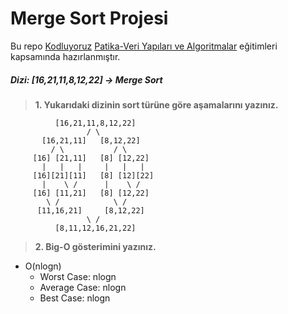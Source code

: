 # Merge Sort Projesi

Bu repo [Kodluyoruz](https://www.kodluyoruz.org) [Patika-Veri Yapıları ve Algoritmalar](https://app.patika.dev/courses/veri-yapilari-ve-algoritmalar) eğitimleri kapsamında hazırlanmıştır.

##### Dizi: [16,21,11,8,12,22] -> Merge Sort

>**1. Yukarıdaki dizinin sort türüne göre aşamalarını yazınız.**

```
          [16,21,11,8,12,22]
                 / \ 
       [16,21,11]   [8,12,22]
         / \           / \
     [16] [21,11]   [8] [12,22]
       |   |   |     |   |   |
     [16][21][11]   [8] [12][22]                     
       |    \ /      |    \ /
     [16] [11,21]   [8] [12,22]
        \ /            \ /      
      [11,16,21]     [8,12,22]
                 \ /
          [8,11,12,16,21,22]  
```  
>**2. Big-O gösterimini yazınız.**

+ O(nlogn)
  + Worst Case: nlogn
  + Average Case: nlogn
  + Best Case: nlogn
